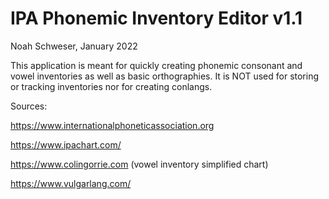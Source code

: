 # IPA Phonemic Inventory Editor v1.1

Noah Schweser, January 2022

This application is meant for quickly creating phonemic consonant and vowel inventories as well as basic orthographies. It is NOT used for storing or tracking inventories nor for creating conlangs.

Sources:

https://www.internationalphoneticassociation.org

https://www.ipachart.com/

https://www.colingorrie.com (vowel inventory simplified chart)

https://www.vulgarlang.com/
